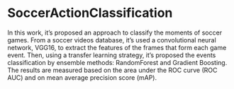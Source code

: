 # SoccerActionClassification

In this work, it’s proposed an approach to classify the moments of soccer games. From a soccer videos database, it’s used a convolutional neural network, VGG16, to extract the features of the frames that form each game event. Then, using a transfer learning strategy, it’s proposed the events classification by ensemble methods: RandomForest and Gradient Boosting. The results are measured based on the area under the ROC curve (ROC AUC) and on mean average precision score (mAP).
